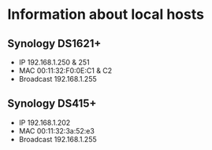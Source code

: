 # Information about local hosts

## Synology DS1621+

* IP 192.168.1.250 & 251
* MAC 00:11:32:F0:0E:C1 & C2
* Broadcast 192.168.1.255

## Synology DS415+

* IP 192.168.1.202
* MAC 00:11:32:3a:52:e3
* Broadcast 192.168.1.255

